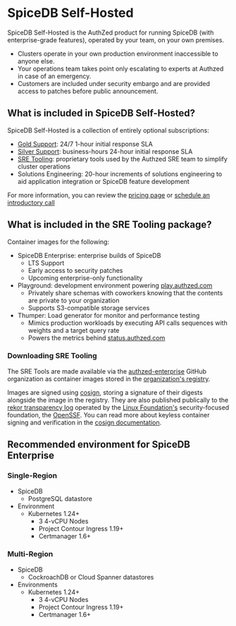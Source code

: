 # SpiceDB Self-Hosted

SpiceDB Self-Hosted is the AuthZed product for running SpiceDB (with enterprise-grade features), operated by your team, on your own premises.

- Clusters operate in your own production environment inaccessible to anyone else.
- Your operations team takes point only escalating to experts at Authzed in case of an emergency.
- Customers are included under security embargo and are provided access to patches before public announcement.

## What is included in SpiceDB Self-Hosted?

SpiceDB Self-Hosted is a collection of entirely optional subscriptions:

- [Gold Support]: 24/7 1-hour initial response SLA
- [Silver Support]: business-hours 24-hour initial response SLA
- [SRE Tooling]: proprietary tools used by the Authzed SRE team to simplify cluster operations
- Solutions Engineering: 20-hour increments of solutions engineering to aid application integration or SpiceDB feature development

For more information, you can review the [pricing page] or [schedule an introductory call]

[gold support]: /support#gold-support
[silver support]: /support#silver-support
[sre tooling]: #what-is-included-in-the-sre-tooling-package
[pricing page]: https://authzed.com/pricing
[schedule an introductory call]: https://authzed.com/contact/?utm_source=docs

## What is included in the SRE Tooling package?

Container images for the following:

- SpiceDB Enterprise: enterprise builds of SpiceDB
  - LTS Support
  - Early access to security patches
  - Upcoming enterprise-only functionality
- Playground: development environment powering [play.authzed.com]
  - Privately share schemas with coworkers knowing that the contents are private to your organization
  - Supports S3-compatible storage services
- Thumper: Load generator for monitor and performance testing
  - Mimics production workloads by executing API calls sequences with weights and a target query rate
  - Powers the metrics behind [status.authzed.com]

[dashboard]: https://app.authzed.com
[play.authzed.com]: https://play.authzed.com
[status.authzed.com]: https://status.authzed.com

### Downloading SRE Tooling

The SRE Tools are made available via the [authzed-enterprise] GitHub organization as container images stored in the [organization's registry].

[authzed-enterprise]: https://github.com/authzed-enterprise
[organization's registry]: https://github.com/orgs/authzed-enterprise/packages

Images are signed using [cosign], storing a signature of their digests alongside the image in the registry.
They are also published publically to the [rekor transparency log] operated by the [Linux Foundation's] security-focused foundation, the [OpenSSF].
You can read more about keyless container signing and verification in the [cosign documentation].

[cosign]: https://github.com/sigstore/cosign
[rekor transparency log]: https://rekor.sigstore.dev
[linux foundation's]: https://www.linuxfoundation.org
[openssf]: https://openssf.org
[cosign documentation]: https://github.com/sigstore/cosign/blob/main/KEYLESS.md

## Recommended environment for SpiceDB Enterprise

### Single-Region

- SpiceDB
  - PostgreSQL datastore
- Environment
  - Kubernetes 1.24+
    - 3 4-vCPU Nodes
    - Project Contour Ingress 1.19+
    - Certmanager 1.6+

### Multi-Region

- SpiceDB
  - CockroachDB or Cloud Spanner datastores
- Environments
  - Kubernetes 1.24+
    - 3 4-vCPU Nodes
    - Project Contour Ingress 1.19+
    - Certmanager 1.6+
